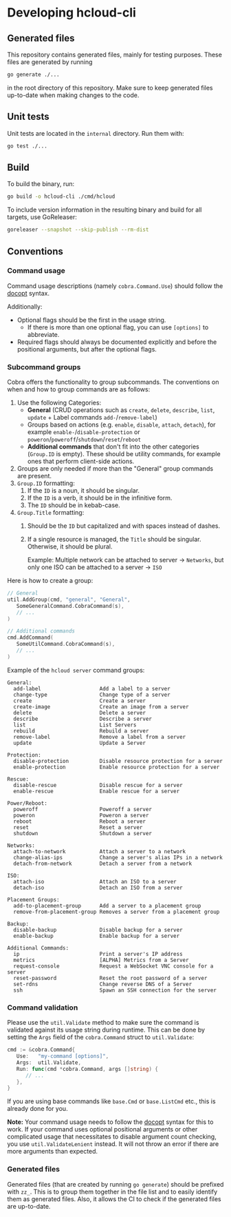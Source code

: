# Developing hcloud-cli

## Generated files

This repository contains generated files, mainly for testing purposes. These files are generated by running

```sh
go generate ./...
```

in the root directory of this repository. Make sure to keep generated files up-to-date
when making changes to the code.

## Unit tests

Unit tests are located in the `internal` directory. Run them with:

```sh
go test ./...
```

## Build

To build the binary, run:

```sh
go build -o hcloud-cli ./cmd/hcloud
```

To include version information in the resulting binary and build for all targets, use GoReleaser:

```sh
goreleaser --snapshot --skip-publish --rm-dist
```

## Conventions

### Command usage

Command usage descriptions (namely `cobra.Command.Use`) should follow the [docopt](http://docopt.org/) syntax.

Additionally:
- Optional flags should be the first in the usage string.
  - If there is more than one optional flag, you can use `[options]` to abbreviate.
- Required flags should always be documented explicitly and before the positional arguments, but after the 
  optional flags.

### Subcommand groups

Cobra offers the functionality to group subcommands. The conventions on when and how to group commands are as follows:

1. Use the following Categories:
    - **General** (CRUD operations such as `create`, `delete`, `describe`, `list`, `update` + Label
      commands `add-`/`remove-label`)
    - Groups based on actions (e.g. `enable`, `disable`, `attach`, `detach`), for example `enable-`/`disable-protection`
      or `poweron`/`poweroff`/`shutdown`/`reset`/`reboot`
    - **Additional commands** that don't fit into the other categories (`Group.ID` is empty). These should be
      utility commands, for example ones that perform client-side actions.
2. Groups are only needed if more than the "General" group commands are present.
3. `Group.ID` formatting:
    1. If the `ID` is a noun, it should be singular.
    2. If the `ID` is a verb, it should be in the infinitive form.
    3. The `ID` should be in kebab-case.
4. `Group.Title` formatting:
    1. Should be the `ID` but capitalized and with spaces instead of dashes.
    2. If a single resource is managed, the `Title` should be singular. Otherwise, it should be plural.

       Example: Multiple network can be attached to server -> `Networks`, but only one ISO can be attached to a server -> `ISO`

Here is how to create a group:

```go
// General
util.AddGroup(cmd, "general", "General",
   SomeGeneralCommand.CobraCommand(s),
   // ...
)

// Additional commands
cmd.AddCommand(
   SomeUtilCommand.CobraCommand(s),
   // ...
)
```

Example of the `hcloud server` command groups:

```
General:
  add-label                   Add a label to a server
  change-type                 Change type of a server
  create                      Create a server
  create-image                Create an image from a server
  delete                      Delete a server
  describe                    Describe a server
  list                        List Servers
  rebuild                     Rebuild a server
  remove-label                Remove a label from a server
  update                      Update a Server

Protection:
  disable-protection          Disable resource protection for a server
  enable-protection           Enable resource protection for a server

Rescue:
  disable-rescue              Disable rescue for a server
  enable-rescue               Enable rescue for a server

Power/Reboot:
  poweroff                    Poweroff a server
  poweron                     Poweron a server
  reboot                      Reboot a server
  reset                       Reset a server
  shutdown                    Shutdown a server

Networks:
  attach-to-network           Attach a server to a network
  change-alias-ips            Change a server's alias IPs in a network
  detach-from-network         Detach a server from a network

ISO:
  attach-iso                  Attach an ISO to a server
  detach-iso                  Detach an ISO from a server

Placement Groups:
  add-to-placement-group      Add a server to a placement group
  remove-from-placement-group Removes a server from a placement group

Backup:
  disable-backup              Disable backup for a server
  enable-backup               Enable backup for a server

Additional Commands:
  ip                          Print a server's IP address
  metrics                     [ALPHA] Metrics from a Server
  request-console             Request a WebSocket VNC console for a server
  reset-password              Reset the root password of a server
  set-rdns                    Change reverse DNS of a Server
  ssh                         Spawn an SSH connection for the server
```

### Command validation

Please use the `util.Validate` method to make sure the command is validated against its usage string during runtime.
This can be done by setting the `Args` field of the `cobra.Command` struct to `util.Validate`:

```go
cmd := &cobra.Command{
   Use:   "my-command [options]",
   Args:  util.Validate,
   Run: func(cmd *cobra.Command, args []string) {
      // ...
   },
}
```

If you are using base commands like `base.Cmd` or `base.ListCmd` etc., this is already done for you.

**Note:** Your command usage needs to follow the [docopt](http://docopt.org/) syntax for this to work.
If your command uses optional positional arguments or other complicated usage that necessitates to disable
argument count checking, you use `util.ValidateLenient` instead. It will not throw an error if there are
more arguments than expected.

### Generated files

Generated files (that are created by running `go generate`) should be prefixed with `zz_`. This is to group them
together in the file list and to easily identify them as generated files. Also, it allows the CI to check if the
generated files are up-to-date.
